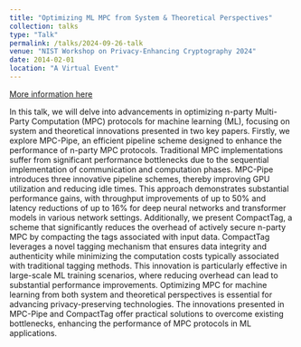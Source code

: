 ```yaml
---
title: "Optimizing ML MPC from System & Theoretical Perspectives"
collection: talks
type: "Talk"
permalink: /talks/2024-09-26-talk
venue: "NIST Workshop on Privacy-Enhancing Cryptography 2024"
date: 2014-02-01
location: "A Virtual Event"
---
```


[More information here](https://csrc.nist.gov/Presentations/2024/wpec2024-3a3)

In this talk, we will delve into advancements in optimizing n-party Multi-Party Computation (MPC) protocols for machine learning (ML), focusing on system and theoretical innovations presented in two key papers. Firstly, we explore MPC-Pipe, an efficient pipeline scheme designed to enhance the performance of n-party MPC protocols. Traditional MPC implementations suffer from significant performance bottlenecks due to the sequential implementation of communication and computation phases. MPC-Pipe introduces three innovative pipeline schemes, thereby improving GPU utilization and reducing idle times. This approach demonstrates substantial performance gains, with throughput improvements of up to 50% and latency reductions of up to 16% for deep neural networks and transformer models in various network settings. Additionally, we present CompactTag, a scheme that significantly reduces the overhead of actively secure n-party MPC by compacting the tags associated with input data. CompactTag leverages a novel tagging mechanism that ensures data integrity and authenticity while minimizing the computation costs typically associated with traditional tagging methods. This innovation is particularly effective in large-scale ML training scenarios, where reducing overhead can lead to substantial performance improvements. Optimizing MPC for machine learning from both system and theoretical perspectives is essential for advancing privacy-preserving technologies. The innovations presented in MPC-Pipe and CompactTag offer practical solutions to overcome existing bottlenecks, enhancing the performance of MPC protocols in ML applications.